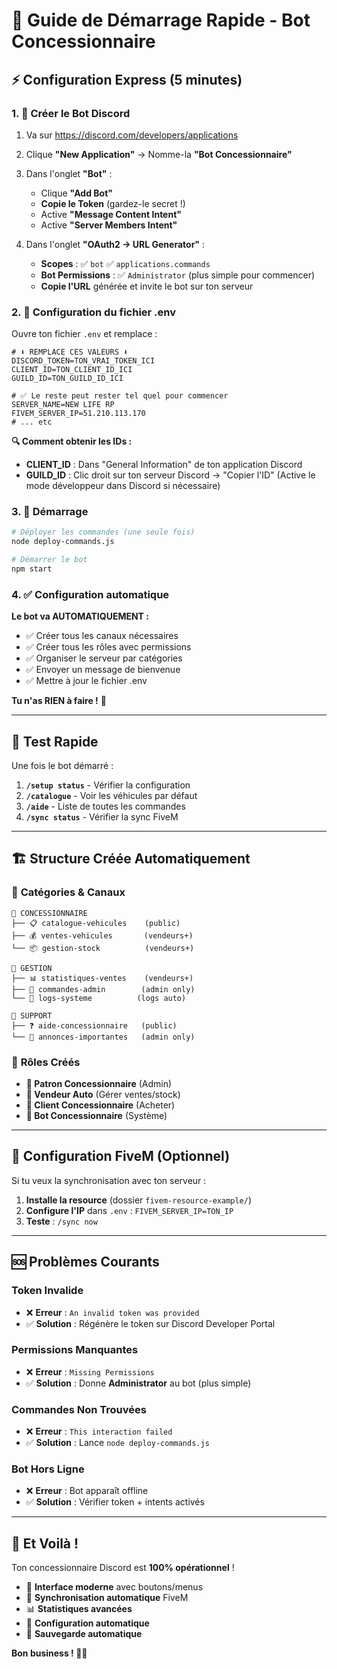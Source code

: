 # 🚀 Guide de Démarrage Rapide - Bot Concessionnaire

## ⚡ Configuration Express (5 minutes)

### 1. 🤖 Créer le Bot Discord

1. Va sur https://discord.com/developers/applications
2. Clique **"New Application"** → Nomme-la **"Bot Concessionnaire"**
3. Dans l'onglet **"Bot"** :
   - Clique **"Add Bot"**
   - **Copie le Token** (gardez-le secret !)
   - Active **"Message Content Intent"**
   - Active **"Server Members Intent"**

4. Dans l'onglet **"OAuth2 → URL Generator"** :
   - **Scopes** : ✅ `bot` ✅ `applications.commands`
   - **Bot Permissions** : ✅ `Administrator` (plus simple pour commencer)
   - **Copie l'URL** générée et invite le bot sur ton serveur

### 2. 📝 Configuration du fichier .env

Ouvre ton fichier `.env` et remplace :

```env
# ⬇️ REMPLACE CES VALEURS ⬇️
DISCORD_TOKEN=TON_VRAI_TOKEN_ICI
CLIENT_ID=TON_CLIENT_ID_ICI  
GUILD_ID=TON_GUILD_ID_ICI

# ✅ Le reste peut rester tel quel pour commencer
SERVER_NAME=NEW LIFE RP
FIVEM_SERVER_IP=51.210.113.170
# ... etc
```

**🔍 Comment obtenir les IDs :**
- **CLIENT_ID** : Dans "General Information" de ton application Discord
- **GUILD_ID** : Clic droit sur ton serveur Discord → "Copier l'ID"
  (Active le mode développeur dans Discord si nécessaire)

### 3. 🚀 Démarrage

```bash
# Déployer les commandes (une seule fois)
node deploy-commands.js

# Démarrer le bot
npm start
```

### 4. ✅ Configuration automatique

**Le bot va AUTOMATIQUEMENT :**
- ✅ Créer tous les canaux nécessaires
- ✅ Créer tous les rôles avec permissions  
- ✅ Organiser le serveur par catégories
- ✅ Envoyer un message de bienvenue
- ✅ Mettre à jour le fichier .env

**Tu n'as RIEN à faire !** 🎉

---

## 🎯 Test Rapide

Une fois le bot démarré :

1. **`/setup status`** - Vérifier la configuration
2. **`/catalogue`** - Voir les véhicules par défaut
3. **`/aide`** - Liste de toutes les commandes
4. **`/sync status`** - Vérifier la sync FiveM

---

## 🏗️ Structure Créée Automatiquement

### 📁 **Catégories & Canaux**
```
🏢 CONCESSIONNAIRE
├── 📋 catalogue-vehicules    (public)
├── 💰 ventes-vehicules       (vendeurs+)  
└── 📦 gestion-stock          (vendeurs+)

💼 GESTION  
├── 📊 statistiques-ventes    (vendeurs+)
├── 🔧 commandes-admin        (admin only)
└── 📝 logs-systeme          (logs auto)

🎯 SUPPORT
├── ❓ aide-concessionnaire   (public)
└── 🔔 annonces-importantes   (admin only)
```

### 👥 **Rôles Créés**
- **🏢 Patron Concessionnaire** (Admin)
- **💼 Vendeur Auto** (Gérer ventes/stock)
- **🚗 Client Concessionnaire** (Acheter)
- **🤖 Bot Concessionnaire** (Système)

---

## 🔧 Configuration FiveM (Optionnel)

Si tu veux la synchronisation avec ton serveur :

1. **Installe la resource** (dossier `fivem-resource-example/`)
2. **Configure l'IP** dans `.env` : `FIVEM_SERVER_IP=TON_IP`
3. **Teste** : `/sync now`

---

## 🆘 Problèmes Courants

### Token Invalide
- ❌ **Erreur** : `An invalid token was provided`
- ✅ **Solution** : Régénère le token sur Discord Developer Portal

### Permissions Manquantes  
- ❌ **Erreur** : `Missing Permissions`
- ✅ **Solution** : Donne **Administrator** au bot (plus simple)

### Commandes Non Trouvées
- ❌ **Erreur** : `This interaction failed`  
- ✅ **Solution** : Lance `node deploy-commands.js`

### Bot Hors Ligne
- ❌ **Erreur** : Bot apparaît offline
- ✅ **Solution** : Vérifier token + intents activés

---

## 🎉 Et Voilà !

Ton concessionnaire Discord est **100% opérationnel** !

- 📱 **Interface moderne** avec boutons/menus
- 🔄 **Synchronisation automatique** FiveM  
- 📊 **Statistiques avancées**
- 🤖 **Configuration automatique**
- 💾 **Sauvegarde automatique**

**Bon business ! 🚗💨**
